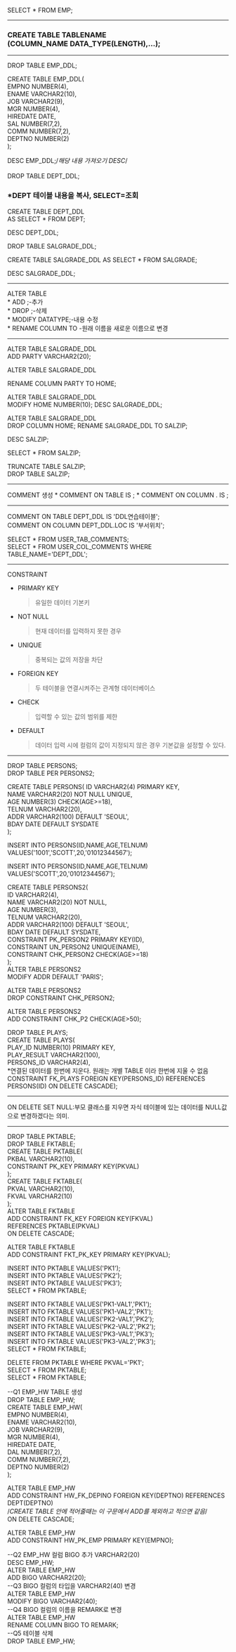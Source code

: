 SELECT * FROM EMP;
<hr/>
<h3>CREATE TABLE TABLENAME<br>
(COLUMN_NAME DATA_TYPE(LENGTH),...);</h3>
<hr/>
DROP TABLE EMP_DDL;

CREATE TABLE EMP_DDL(  
    EMPNO NUMBER(4),  
    ENAME VARCHAR2(10),  
    JOB VARCHAR2(9),  
    MGR NUMBER(4),  
    HIREDATE DATE,  
    SAL NUMBER(7,2),  
    COMM NUMBER(7,2),  
    DEPTNO NUMBER(2)  
);
  
DESC EMP_DDL;/*해당 내용 가져오기 DESC*/
<br><br>
DROP TABLE DEPT_DDL;

### *DEPT 테이블 내용을 복사, SELECT=조회
CREATE TABLE DEPT_DDL  
AS SELECT * FROM DEPT;

DESC DEPT_DDL;

DROP TABLE SALGRADE_DDL;

CREATE TABLE SALGRADE_DDL
AS SELECT * FROM SALGRADE;

DESC SALGRADE_DDL;
<hr>
ALTER TABLE <TABLE_NAME> <br>
* ADD <COLNAME> <DATATYPE>;-추가<br>
* DROP <COLNAME>;-삭제<br>
* MODIFY <COLNAME> DATATYPE;-내용 수정<br>
* RENAME COLUMN <OLD_COLNAME> TO <NEW_COLNAME>-원래 이름을 새로운 이름으로 변경<br><hr>


ALTER TABLE SALGRADE_DDL<br>
ADD PARTY VARCHAR2(20);

ALTER TABLE SALGRADE_DDL<br>

RENAME COLUMN PARTY TO HOME;<br>

ALTER TABLE SALGRADE_DDL<br>
MODIFY HOME NUMBER(10);
DESC SALGRADE_DDL;

ALTER TABLE SALGRADE_DDL<br>
DROP COLUMN HOME;
RENAME SALGRADE_DDL TO SALZIP;  
  
DESC SALZIP;  

SELECT * FROM SALZIP;

TRUNCATE TABLE SALZIP;  
DROP TABLE SALZIP;
<hr>
COMMENT 생성  
* COMMENT ON TABLE <TABLE_NAME> IS <COMMENT>;  
* COMMENT ON COLUMN <TABLE_NAME>.<COLNAME> IS <COMMENT>;
<hr>

COMMENT ON TABLE DEPT_DDL IS 'DDL연습테이블';       
COMMENT ON COLUMN DEPT_DDL.LOC IS '부서위치';  

SELECT * FROM USER_TAB_COMMENTS;  
SELECT * FROM USER_COL_COMMENTS WHERE TABLE_NAME='DEPT_DDL';
<hr>

CONSTRAINT  

* PRIMARY KEY
  >유일한 데이터 기본키 
* NOT NULL 
  > 현재 데이터를 입력하지 못한 경우
* UNIQUE
  >중복되는 값의 저장을 차단   
* FOREIGN KEY
  >두 테이블을 연결시켜주는 관계형 데이터베이스
* CHECK
  >입력할 수 있는 값의 범위를 제한
* DEFAULT
  >데이터 입력 시에 컬럼의 값이 지정되지 않은 경우 기본값을 설정할 수 있다.
<hr>

DROP TABLE PERSONS;  
DROP TABLE PER PERSONS2;  

CREATE TABLE PERSONS(
    ID VARCHAR2(4) PRIMARY KEY,  
    NAME VARCHAR2(20) NOT NULL UNIQUE,  
    AGE NUMBER(3) CHECK(AGE>=18),  
    TELNUM VARCHAR2(20),  
    ADDR VARCHAR2(100) DEFAULT 'SEOUL',  
    BDAY DATE DEFAULT SYSDATE  
);  

INSERT INTO PERSONS(ID,NAME,AGE,TELNUM)  
VALUES('1001','SCOTT',20,'01012344567');  

INSERT INTO PERSONS(ID,NAME,AGE,TELNUM)  
VALUES('SCOTT',20,'01012344567');  

CREATE TABLE PERSONS2(  
    ID VARCHAR2(4),  
    NAME VARCHAR2(20) NOT NULL,  
    AGE NUMBER(3),  
    TELNUM VARCHAR2(20),  
    ADDR VARCHAR2(100) DEFAULT 'SEOUL',  
    BDAY DATE DEFAULT SYSDATE,  
    CONSTRAINT PK_PERSON2 PRIMARY KEY(ID),  
    CONSTRAINT UN_PERSON2 UNIQUE(NAME),  
    CONSTRAINT CHK_PERSON2 CHECK(AGE>=18)  
);  
ALTER TABLE PERSONS2  
MODIFY ADDR DEFAULT 'PARIS';  

ALTER TABLE PERSONS2  
DROP CONSTRAINT CHK_PERSON2;

ALTER TABLE PERSONS2  
ADD CONSTRAINT CHK_P2 CHECK(AGE>50);  
 
DROP TABLE PLAYS;  
CREATE TABLE PLAYS(  
    PLAY_ID NUMBER(10) PRIMARY KEY,  
    PLAY_RESULT VARCHAR2(100),  
    PERSONS_ID VARCHAR2(4),   
    *연결된 데이터를 한번에 지운다. 원래는 개별 TABLE 이라 한번에 지울 수 없음  
    CONSTRAINT FK_PLAYS FOREIGN KEY(PERSONS_ID) REFERENCES PERSONS(ID) ON DELETE CASCADE); 
<hr>
ON DELETE SET NULL:부모 클래스를 지우면 자식 테이블에 있는 데이터를 NULL값으로 변경하겠다는 의미.
<hr>  

DROP TABLE PKTABLE;  
DROP TABLE FKTABLE;  
CREATE TABLE PKTABLE(  
    PKBAL VARCHAR2(10),  
    CONSTRAINT PK_KEY PRIMARY KEY(PKVAL)  
);  
CREATE TABLE FKTABLE(  
    PKVAL VARCHAR2(10),  
    FKVAL VARCHAR2(10)  
);  
ALTER TABLE FKTABLE  
ADD CONSTRAINT FK_KEY FOREIGN KEY(FKVAL)   
REFERENCES PKTABLE(PKVAL)  
ON DELETE CASCADE;
 
ALTER TABLE FKTABLE  
ADD CONSTRAINT FKT_PK_KEY PRIMARY KEY(PKVAL);  

INSERT INTO PKTABLE VALUES('PK1');  
INSERT INTO PKTABLE VALUES('PK2');  
INSERT INTO PKTABLE VALUES('PK3');  
SELECT * FROM PKTABLE;  

INSERT INTO FKTABLE VALUES('PK1-VAL1','PK1');  
INSERT INTO FKTABLE VALUES('PK1-VAL2','PK1');  
INSERT INTO FKTABLE VALUES('PK2-VAL1','PK2');  
INSERT INTO FKTABLE VALUES('PK2-VAL2','PK2');  
INSERT INTO FKTABLE VALUES('PK3-VAL1','PK3');  
INSERT INTO FKTABLE VALUES('PK3-VAL2','PK3');  
SELECT * FROM FKTABLE;  

DELETE FROM PKTABLE WHERE PKVAL='PK1';  
SELECT * FROM PKTABLE;  
SELECT * FROM FKTABLE;    

--Q1 EMP_HW TABLE 생성  
DROP TABLE EMP_HW;  
CREATE  TABLE EMP_HW(  
    EMPNO NUMBER(4),  
    ENAME VARCHAR2(10),  
    JOB VARCHAR2(9),  
    MGR NUMBER(4),  
    HIREDATE DATE,  
    DAL NUMBER(7,2),  
    COMM NUMBER(7,2),  
    DEPTNO NUMBER(2)  
);  

ALTER TABLE EMP_HW  
ADD CONSTRAINT HW_FK_DEPINO FOREIGN KEY(DEPTNO) REFERENCES DEPT(DEPTNO)  
/*CREATE TABLE 안에 적어줄때는 이 구문에서 ADD를 제외하고 적으면 같음*/  
ON DELETE CASCADE;  

ALTER TABLE EMP_HW  
ADD CONSTRAINT HW_PK_EMP PRIMARY KEY(EMPNO);  

--Q2 EMP_HW 컬럼 BIGO 추가 VARCHAR2(20)  
DESC EMP_HW;  
ALTER TABLE EMP_HW  
ADD BIGO VARCHAR2(20);  
--Q3 BIGO 컬럼의 타입을 VARCHAR2(40) 변경  
ALTER TABLE EMP_HW  
MODIFY BIGO VARCHAR2(40);  
--Q4 BIGO 컬럼의 이름을 REMARK로 변경  
ALTER TABLE EMP_HW  
RENAME COLUMN BIGO TO REMARK;  
--Q5 테이블 삭제  
DROP TABLE EMP_HW;  
